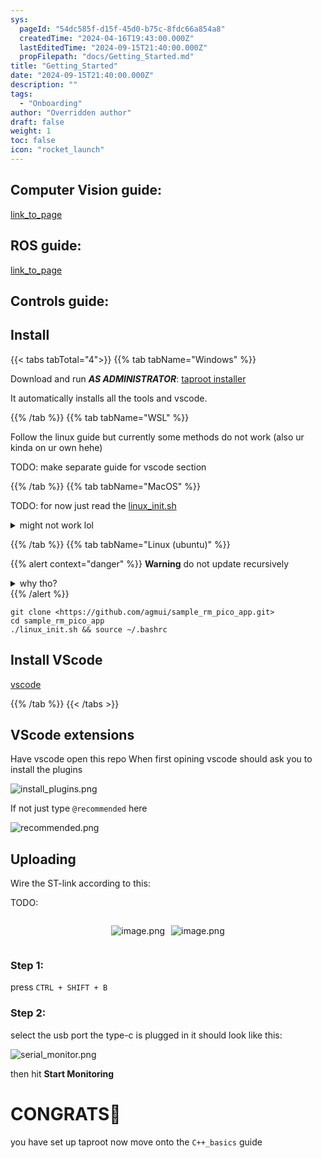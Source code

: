 ```yaml
---
sys:
  pageId: "54dc585f-d15f-45d0-b75c-8fdc66a854a8"
  createdTime: "2024-04-16T19:43:00.000Z"
  lastEditedTime: "2024-09-15T21:40:00.000Z"
  propFilepath: "docs/Getting_Started.md"
title: "Getting_Started"
date: "2024-09-15T21:40:00.000Z"
description: ""
tags:
  - "Onboarding"
author: "Overridden author"
draft: false
weight: 1
toc: false
icon: "rocket_launch"
---
```


## Computer Vision guide:

[link_to_page](86d45bc0-388b-4d26-8848-44f255f73d0e)

## ROS guide:

[link_to_page](3c76c1de-ec8f-46d6-8b0a-294005edc2d5)

## Controls guide:

## Install

{{< tabs tabTotal="4">}}
{{% tab tabName="Windows" %}}

Download and run _**AS ADMINISTRATOR**_: [taproot installer](https://github.com/Thornbots/TeachingFreshies/releases/tag/1.0)

It automatically installs all the tools and vscode.

{{% /tab %}}
{{% tab tabName="WSL" %}}

Follow the linux guide but currently some methods do not work (also ur kinda on ur own hehe)

TODO: make separate guide for vscode section

{{% /tab %}}
{{% tab tabName="MacOS" %}}

TODO: for now just read the [linux_init.sh](https://github.com/agmui/sample_rm_pico_app/blob/main/linux_init.sh)

<details>
<summary>might not work lol</summary>

`brew install libusb pkg-config`

Next install: [vscode](https://code.visualstudio.com/Download)

</details>

{{% /tab %}}
{{% tab tabName="Linux (ubuntu)" %}}

{{% alert context="danger" %}}
**Warning** do not update recursively
<details>
<summary>why tho?</summary>
There are some submodules that may go on for a while (like tinyusb) and I highly
recommend you don't need to get them.
If you want to see what submodules I update just look in `linux_init.sh`
</details>
{{% /alert %}}

```shell
git clone <https://github.com/agmui/sample_rm_pico_app.git>
cd sample_rm_pico_app
./linux_init.sh && source ~/.bashrc
```

## Install VScode

[vscode](https://code.visualstudio.com/Download)

{{% /tab %}}
{{< /tabs >}}

## VScode extensions

Have vscode open this repo
When first opining vscode should ask you to install the plugins

![install_plugins.png](https://prod-files-secure.s3.us-west-2.amazonaws.com/d518164a-d88e-44d1-a4ee-3adb3bd8bce0/89bd30f0-1825-4e77-867b-0a41ce370880/install_plugins.png?X-Amz-Algorithm=AWS4-HMAC-SHA256&X-Amz-Content-Sha256=UNSIGNED-PAYLOAD&X-Amz-Credential=ASIAZI2LB4667E73AF4R%2F20250416%2Fus-west-2%2Fs3%2Faws4_request&X-Amz-Date=20250416T090908Z&X-Amz-Expires=3600&X-Amz-Security-Token=IQoJb3JpZ2luX2VjELn%2F%2F%2F%2F%2F%2F%2F%2F%2F%2FwEaCXVzLXdlc3QtMiJHMEUCIQDkHxM97DHkhkLFGAuxo4aJe1w7gVUgdZigzsIut29l5QIgN3skxn2evZnXPDp0b01Ft5bGHsrHq7Cn%2BWsXYDQp0%2FAq%2FwMIQhAAGgw2Mzc0MjMxODM4MDUiDMW6Aby77l7axNFkUCrcA9IFdDXVc8sGpbzlLflZBS8q4bm6VQT8WP1K%2FsGzbbCKFPT%2FaLEb6kLQtuiARYVVYBqUWkc6fkEUDMQdaUP9soP5f%2FL8jb0868oHOE%2F4yyupsdsK6pxza4WACMXMlYBxGIcfbB8LWkhBq%2BxFXsNK%2FMEO%2BAIxQjMuwaz40ZHKwEr14A00t%2FPeyyy3ao%2Byf7TsgNU9sZEk77ktwiSraYON23lxZ2DpMyAg3%2BEp01ZDyv6JyXkwF85rv52oxLSBVkr4naaC230A8XTlxJX4cXZFWsgV1BOSD2RMRr4MaUGzaXLYZYgXUQwnHQOyM7Leqw85W5hE1jWZqErFukC%2F5ncG77uptyW2paIE1ataa3mzqs84FMePriRIiC%2FzjHW3HvRYiCwoWw9q7g8gZ04wWP%2Fme%2BciwNGG7z7VRkVnV7h2%2Bt5paHCVhyAUWzHbarb%2BChdpJM3vU1JLdFeJRVHcvImiZFzVShooNItcHjEgqe4bMtB8uK3a4cIFbYhhpf7afDY59ZrmvvVyf6Ud6EAjn5P%2Fx%2BPHv9cdkAQiTO7KRrWRamsttnWgFwAygBn%2BPw84kpqHK0iahGx1V%2B0YDCSlXq9t5k6sREIJ4MmkU73tc8C1CfR0ngf73XOLRhFkdiLgMNnZ%2Fb8GOqUBPBbYlmm9NRO69vKOchutLKK2HCs4CVF%2BdT7QyO5WX%2B0GGKl3Z%2Fg9SmRSEkI8qYwcr8ll5O0nvKk81dXkzpQuJZTFEBxYiuqp8DUJtzB9kNn9%2FWDJFaRI%2Fa4is9hIF2udlNSJZOCrvk9ixPine5ExuIMSuF38WnAQ1SdsHOFP9YY6%2FXgtRkHubIOMzgcOVg4D796oWemkwvFPgjAXZTAWOYdqnALm&X-Amz-Signature=9112189efab78499858bee27485e34f2dfefb9d957a9d6e210d5d903098a0ca9&X-Amz-SignedHeaders=host&x-id=GetObject)

If not just type `@recommended` here  

![recommended.png](https://prod-files-secure.s3.us-west-2.amazonaws.com/d518164a-d88e-44d1-a4ee-3adb3bd8bce0/61e661e9-5d85-4dfc-be0d-8d2097a5e793/recommended.png?X-Amz-Algorithm=AWS4-HMAC-SHA256&X-Amz-Content-Sha256=UNSIGNED-PAYLOAD&X-Amz-Credential=ASIAZI2LB4667E73AF4R%2F20250416%2Fus-west-2%2Fs3%2Faws4_request&X-Amz-Date=20250416T090908Z&X-Amz-Expires=3600&X-Amz-Security-Token=IQoJb3JpZ2luX2VjELn%2F%2F%2F%2F%2F%2F%2F%2F%2F%2FwEaCXVzLXdlc3QtMiJHMEUCIQDkHxM97DHkhkLFGAuxo4aJe1w7gVUgdZigzsIut29l5QIgN3skxn2evZnXPDp0b01Ft5bGHsrHq7Cn%2BWsXYDQp0%2FAq%2FwMIQhAAGgw2Mzc0MjMxODM4MDUiDMW6Aby77l7axNFkUCrcA9IFdDXVc8sGpbzlLflZBS8q4bm6VQT8WP1K%2FsGzbbCKFPT%2FaLEb6kLQtuiARYVVYBqUWkc6fkEUDMQdaUP9soP5f%2FL8jb0868oHOE%2F4yyupsdsK6pxza4WACMXMlYBxGIcfbB8LWkhBq%2BxFXsNK%2FMEO%2BAIxQjMuwaz40ZHKwEr14A00t%2FPeyyy3ao%2Byf7TsgNU9sZEk77ktwiSraYON23lxZ2DpMyAg3%2BEp01ZDyv6JyXkwF85rv52oxLSBVkr4naaC230A8XTlxJX4cXZFWsgV1BOSD2RMRr4MaUGzaXLYZYgXUQwnHQOyM7Leqw85W5hE1jWZqErFukC%2F5ncG77uptyW2paIE1ataa3mzqs84FMePriRIiC%2FzjHW3HvRYiCwoWw9q7g8gZ04wWP%2Fme%2BciwNGG7z7VRkVnV7h2%2Bt5paHCVhyAUWzHbarb%2BChdpJM3vU1JLdFeJRVHcvImiZFzVShooNItcHjEgqe4bMtB8uK3a4cIFbYhhpf7afDY59ZrmvvVyf6Ud6EAjn5P%2Fx%2BPHv9cdkAQiTO7KRrWRamsttnWgFwAygBn%2BPw84kpqHK0iahGx1V%2B0YDCSlXq9t5k6sREIJ4MmkU73tc8C1CfR0ngf73XOLRhFkdiLgMNnZ%2Fb8GOqUBPBbYlmm9NRO69vKOchutLKK2HCs4CVF%2BdT7QyO5WX%2B0GGKl3Z%2Fg9SmRSEkI8qYwcr8ll5O0nvKk81dXkzpQuJZTFEBxYiuqp8DUJtzB9kNn9%2FWDJFaRI%2Fa4is9hIF2udlNSJZOCrvk9ixPine5ExuIMSuF38WnAQ1SdsHOFP9YY6%2FXgtRkHubIOMzgcOVg4D796oWemkwvFPgjAXZTAWOYdqnALm&X-Amz-Signature=02d5d0d8cc73530383ca6e02a0dbe969980080c61a33b1561c1dcc4d2a92bf0f&X-Amz-SignedHeaders=host&x-id=GetObject)

## Uploading

Wire the ST-link according to this:

TODO:

<div style="display: flex;flex-direction: row; column-gap:10px; max-width: 630px;justify-content: center;">
<div>

![image.png](https://prod-files-secure.s3.us-west-2.amazonaws.com/d518164a-d88e-44d1-a4ee-3adb3bd8bce0/210ecb78-1116-4d7b-b9b7-2292f66fa2c2/image.png?X-Amz-Algorithm=AWS4-HMAC-SHA256&X-Amz-Content-Sha256=UNSIGNED-PAYLOAD&X-Amz-Credential=ASIAZI2LB4664QQLSVTY%2F20250416%2Fus-west-2%2Fs3%2Faws4_request&X-Amz-Date=20250416T090912Z&X-Amz-Expires=3600&X-Amz-Security-Token=IQoJb3JpZ2luX2VjELn%2F%2F%2F%2F%2F%2F%2F%2F%2F%2FwEaCXVzLXdlc3QtMiJHMEUCIQCJrRWfiwxtLmBqswrLyix%2FysVj%2BxAIgYIjZvk%2BKqn2TQIgLL8oXk8Zr8axYcvBhNvOJc%2F%2BgN780x8zriUrDnpY8Ggq%2FwMIQhAAGgw2Mzc0MjMxODM4MDUiDKH7dl4yCcIhtZD6vCrcA5Lb036WKLMPmUejI3bMhR78%2FctVO9KdN4oe4c63mA%2F3JfuPNJJ2M%2FfK8zArDRq9KI%2FbqnZ1JLZnmg3HsO4OZ8aKLz0jGboagIaXbiGOdqdy0rL4DgXdzuYniy0WS0U5cp6BceztesXFFw4Q816B5%2F2WCEXmA%2B3gYzj2JDUH4QKvaE9AqmDRoWrGIA6qx8IXGoecSywgeV6EMa7dFmjxL90HXTGJmOlUCxG6T7%2BOqgIpqTWukZas%2FVcAvDO%2FamWQGl7KK7Tmjld2dJOvyfm5n8TrHa8MFhzQdw2FcSLaJpsCLbdzhVHN8esbR5mZRLoUVRYppIAZPfEpEknnlt2Gt65kWC0XJ88X6JqLNlkUmYueGpvVs6UjVtrUbaBaf8m8bX6pwu7pHPJ5SVkgGtOGAY%2BS7Wi4ivL4RseUDlgzg58TR6BcL58UayhEv7597Hn9yorcxZCLw8hi2Yz7UUzp8pMgSXN24hMuHo1ziXVnzNgSo4hmy2FmciGhZA57Vx3jbY9HrRwiLWnLL5hibQHnWXlP6z0wXvKY8TcFZmLAaf2t9oWNycQWnplaBQJpgGFpbg%2FgCtpuPAKQyKELsZj%2FOqhgClTKG7N6P%2FGlLEh70%2FJnfU6geKnmLGCxnKehMNTZ%2Fb8GOqUBZdZ3fV29f%2BopyU9CTz75Kx73jZ%2Buv2dDu4uliw8rdBDS1xAQaA4PoOZe51O1y31Dg64HeK%2B%2BpKY8Jblbfxip8cOQ0hvzSh1hq3cbouu1Buq6n%2BP2MAo3je6YD6%2FI4VEgXW1oPx046nkRauoET6Cyk96R0OyYNPx4WHew9pr4zNkvYYmdKF5yipFFkR9FtGI2yZuPEIq%2FMefRBLKwU8yNxalHCnab&X-Amz-Signature=597f90430324a1b82ff2c44b72c3d437202480d584859e749a304caf7dd25f1b&X-Amz-SignedHeaders=host&x-id=GetObject)

</div>
<div>

![image.png](https://prod-files-secure.s3.us-west-2.amazonaws.com/d518164a-d88e-44d1-a4ee-3adb3bd8bce0/33a0fd0f-8ca6-4a86-8e09-26e95ded1fff/image.png?X-Amz-Algorithm=AWS4-HMAC-SHA256&X-Amz-Content-Sha256=UNSIGNED-PAYLOAD&X-Amz-Credential=ASIAZI2LB466XJCK2OON%2F20250416%2Fus-west-2%2Fs3%2Faws4_request&X-Amz-Date=20250416T090913Z&X-Amz-Expires=3600&X-Amz-Security-Token=IQoJb3JpZ2luX2VjELn%2F%2F%2F%2F%2F%2F%2F%2F%2F%2FwEaCXVzLXdlc3QtMiJHMEUCIQCyVRg3TXF9%2Fplp6aYvu9Wvcl898P5HyTEKIVFp7uNWrwIgYEiPLAUlEXdqHB5bTvhOphTsrcXPk0DTFfAQ2SkerMQq%2FwMIQhAAGgw2Mzc0MjMxODM4MDUiDDhvZB8nNVtSVnZI1SrcA517qEV7SFRezKap%2BkyVOpp0ytcGNx3dtN4kn2CHRlzoDglo5P6f43404eHDbJp8fBdUpz%2FBV%2F09LS0YtaMfgmq%2Fk%2BC4%2Fr2YX1xpJGhLz4FPdxqKVWthZJp4DdH85u4i1U0JT3Zv3JHV2FnNxwzi%2BolF56BVtbRp%2Br%2FwhB4n4a8hUNDfLE7Sc9dcy1AjRgHPm1%2FD%2BgObU8g8V0KXaA95TE8VS%2FVqrd%2Be8N%2FXc8FnSNjik2fuim0wpT8anpvkStOCm3oXfG4eLjOnaBAvBx%2B0EZhFBYzixBB1%2FUqMOS0d2ICyo649WcfbRUeOWhhiCWthRWR5ye4x%2FoMVt5HgQUn5r1v4nmZeFqLxPeKkDLTlAIUkHdHxlbjJfKNYMZE2%2F1g92QdsGxant2ia6gWzQAdiAmsu1Cn1mzWeUPt5TUF6Hq%2FBlJ%2FkuxET1YbJs6OSO3PnZpFR3DWbl3FlcBqWMYpw8jyz1Xd%2BhXot75HfmufU08Ae05012YL1iXifmKWVcAORiBNQ969jeuJzLz%2BZWrATjIzbGyAO2YfGUhMczDGT6mkyRa6Hp7gIrvYGKTz9qtOEfHySSab7unVSY2VDkg2BQUNc28o%2ByppaVjzHRW5J5Es1vdjR6PeDAb1eR9LDMK%2Fa%2Fb8GOqUBGwlZOQEzKNYBa1assAUsfSE6I%2FSFB9t%2BZ2c%2BnFAcZyzwhS6IV10sA%2FBt6SuQOlVjvMo3JjdlcjiV6qEB3zZTXj5nj%2FHWMvgaOwblxJQDIUeK9fkEzmEBQRgn9RumLE6nnbmLA5juhEUbze3nU5fnBDL69ws4GH%2B%2FpCV6ucJ6a2jhjaU%2BQz0%2F9U0FfaZFdzeIPF%2F4BE%2BPwR6jnrPdov7xwkgx0fll&X-Amz-Signature=e95ea055d724a9a07c620d2c23123935f61dc909c42b63f8d5bfa3cbea3d5fb6&X-Amz-SignedHeaders=host&x-id=GetObject)

</div>
</div>

### Step 1:

press `CTRL + SHIFT + B`

### Step 2:

select the usb port the type-c is plugged in it should look like this:

![serial_monitor.png](https://prod-files-secure.s3.us-west-2.amazonaws.com/d518164a-d88e-44d1-a4ee-3adb3bd8bce0/f03f4774-05d4-4393-b6a0-d5efb6d315ab/serial_monitor.png?X-Amz-Algorithm=AWS4-HMAC-SHA256&X-Amz-Content-Sha256=UNSIGNED-PAYLOAD&X-Amz-Credential=ASIAZI2LB4667E73AF4R%2F20250416%2Fus-west-2%2Fs3%2Faws4_request&X-Amz-Date=20250416T090908Z&X-Amz-Expires=3600&X-Amz-Security-Token=IQoJb3JpZ2luX2VjELn%2F%2F%2F%2F%2F%2F%2F%2F%2F%2FwEaCXVzLXdlc3QtMiJHMEUCIQDkHxM97DHkhkLFGAuxo4aJe1w7gVUgdZigzsIut29l5QIgN3skxn2evZnXPDp0b01Ft5bGHsrHq7Cn%2BWsXYDQp0%2FAq%2FwMIQhAAGgw2Mzc0MjMxODM4MDUiDMW6Aby77l7axNFkUCrcA9IFdDXVc8sGpbzlLflZBS8q4bm6VQT8WP1K%2FsGzbbCKFPT%2FaLEb6kLQtuiARYVVYBqUWkc6fkEUDMQdaUP9soP5f%2FL8jb0868oHOE%2F4yyupsdsK6pxza4WACMXMlYBxGIcfbB8LWkhBq%2BxFXsNK%2FMEO%2BAIxQjMuwaz40ZHKwEr14A00t%2FPeyyy3ao%2Byf7TsgNU9sZEk77ktwiSraYON23lxZ2DpMyAg3%2BEp01ZDyv6JyXkwF85rv52oxLSBVkr4naaC230A8XTlxJX4cXZFWsgV1BOSD2RMRr4MaUGzaXLYZYgXUQwnHQOyM7Leqw85W5hE1jWZqErFukC%2F5ncG77uptyW2paIE1ataa3mzqs84FMePriRIiC%2FzjHW3HvRYiCwoWw9q7g8gZ04wWP%2Fme%2BciwNGG7z7VRkVnV7h2%2Bt5paHCVhyAUWzHbarb%2BChdpJM3vU1JLdFeJRVHcvImiZFzVShooNItcHjEgqe4bMtB8uK3a4cIFbYhhpf7afDY59ZrmvvVyf6Ud6EAjn5P%2Fx%2BPHv9cdkAQiTO7KRrWRamsttnWgFwAygBn%2BPw84kpqHK0iahGx1V%2B0YDCSlXq9t5k6sREIJ4MmkU73tc8C1CfR0ngf73XOLRhFkdiLgMNnZ%2Fb8GOqUBPBbYlmm9NRO69vKOchutLKK2HCs4CVF%2BdT7QyO5WX%2B0GGKl3Z%2Fg9SmRSEkI8qYwcr8ll5O0nvKk81dXkzpQuJZTFEBxYiuqp8DUJtzB9kNn9%2FWDJFaRI%2Fa4is9hIF2udlNSJZOCrvk9ixPine5ExuIMSuF38WnAQ1SdsHOFP9YY6%2FXgtRkHubIOMzgcOVg4D796oWemkwvFPgjAXZTAWOYdqnALm&X-Amz-Signature=dc3e0aa4a174df223396a17a7d0245f5978be5ff8fb5f2f95ad9c3d0b2c7a1cd&X-Amz-SignedHeaders=host&x-id=GetObject)

then hit **Start Monitoring**

# CONGRATS🎉

you have set up taproot now move onto the `C++_basics` guide
